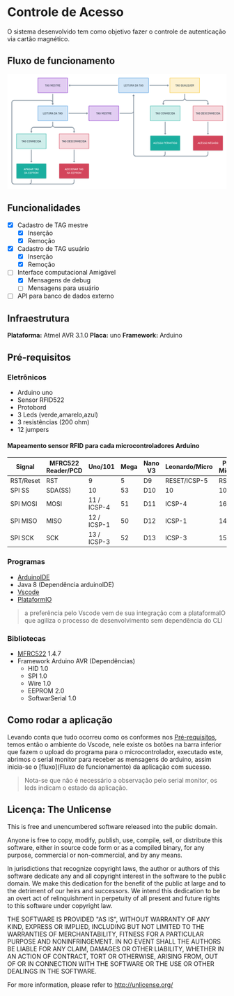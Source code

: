 # Controle de Acesso
O sistema desenvolvido tem como objetivo fazer o controle de autenticação via cartão magnético.

## Fluxo de funcionamento
![flowchat](flowchat.png)

## Funcionalidades
- [X] Cadastro de TAG mestre
  - [X] Inserção
  - [X] Remoção
- [X] Cadastro de TAG usuário
  - [X] Inserção
  - [X] Remoção
- [ ] Interface computacional Amigável
  - [X] Mensagens de debug
  - [ ] Mensagens para usuário
- [ ] API para banco de dados externo

## Infraestrutura
**Plataforma:** Atmel AVR 3.1.0
**Placa:** uno
**Framework:** Arduino

## Pré-requisitos
### Eletrônicos
* Arduino uno
* Sensor RFID522
* Protobord
* 3 Leds (verde,amarelo,azul)
* 3 resistências (200 ohm)
* 12 jumpers

#### Mapeamento sensor RFID para cada microcontroladores Arduino
| Signal    | MFRC522 Reader/PCD | Uno/101      | Mega | Nano V3 | Leonardo/Micro | Pro Micro |
|-----------|--------------------|--------------|------|---------|----------------|-----------|
| RST/Reset |  RST               |  9           |  5   |  D9     |  RESET/ICSP-5  |   RST     |
| SPI SS    |  SDA(SS)           |  10          |  53  |  D10    |  10            |   10      |
| SPI MOSI  |  MOSI              |  11 / ICSP-4 |  51  |  D11    |  ICSP-4        |   16      |
| SPI MISO  |  MISO              |  12 / ICSP-1 |  50  |  D12    |  ICSP-1        |   14      |
| SPI SCK   |  SCK               |  13 / ICSP-3 |  52  |  D13    |  ICSP-3        |   15      |

### Programas
* [ArduinoIDE](https://www.arduino.cc/en/software)
* Java 8 (Dependência arduinoIDE)
* [Vscode](https://code.visualstudio.com/)
* [PlataformIO](https://platformio.org)
> a preferência pelo Vscode vem de sua integração com a plataformaIO que agiliza o processo de desenvolvimento sem dependẽncia do CLI

### Bibliotecas
* [MFRC522](https://github.com/miguelbalboa/rfid?utm_source=platformio&utm_medium=piohome) 1.4.7
* Framework Arduino AVR (Dependências)
  * HID 1.0
  * SPI 1.0
  * Wire 1.0
  * EEPROM 2.0
  * SoftwarSerial 1.0

## Como rodar a aplicação
Levando conta que tudo ocorreu como os conformes nos [Pré-requisitos](Pré-requisitos), temos então o ambiente do Vscode, nele existe os botões na barra inferior que fazem o upload do programa para o microcontrolador, executado este, abrimos o serial monitor para receber as mensagens do arduino, assim inicia-se o [fluxo](Fluxo de funcionamento) da aplicação com sucesso.
> Nota-se que não é necessário a observação pelo serial monitor, os leds indicam o estado da aplicação.

## Licença: The Unlicense
This is free and unencumbered software released into the public domain.

Anyone is free to copy, modify, publish, use, compile, sell, or
distribute this software, either in source code form or as a compiled
binary, for any purpose, commercial or non-commercial, and by any
means.

In jurisdictions that recognize copyright laws, the author or authors
of this software dedicate any and all copyright interest in the
software to the public domain. We make this dedication for the benefit
of the public at large and to the detriment of our heirs and
successors. We intend this dedication to be an overt act of
relinquishment in perpetuity of all present and future rights to this
software under copyright law.

THE SOFTWARE IS PROVIDED "AS IS", WITHOUT WARRANTY OF ANY KIND,
EXPRESS OR IMPLIED, INCLUDING BUT NOT LIMITED TO THE WARRANTIES OF
MERCHANTABILITY, FITNESS FOR A PARTICULAR PURPOSE AND NONINFRINGEMENT.
IN NO EVENT SHALL THE AUTHORS BE LIABLE FOR ANY CLAIM, DAMAGES OR
OTHER LIABILITY, WHETHER IN AN ACTION OF CONTRACT, TORT OR OTHERWISE,
ARISING FROM, OUT OF OR IN CONNECTION WITH THE SOFTWARE OR THE USE OR
OTHER DEALINGS IN THE SOFTWARE.

For more information, please refer to <http://unlicense.org/>


